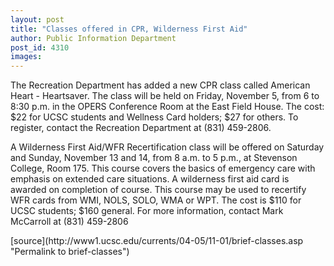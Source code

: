 ```yaml
---
layout: post
title: "Classes offered in CPR, Wilderness First Aid"
author: Public Information Department
post_id: 4310
images:
---
```


<a name="content" id="content"></a>
<p>
  The Recreation Department has added a new CPR class called American Heart - Heartsaver. The class will be held on Friday, November 5, from 6 to 8:30 p.m. in the OPERS Conference Room at the East Field House. The cost: $22 for UCSC students and Wellness Card holders; $27 for others. To register, contact the Recreation Department at (831) 459-2806.
</p>
<p>
  A Wilderness First Aid/WFR Recertification class will be offered on Saturday and Sunday, November 13 and 14, from 8 a.m. to 5 p.m., at Stevenson College, Room 175. This course covers the basics of emergency care with emphasis on extended care situations. A wilderness first aid card is awarded on completion of course. This course may be used to recertify WFR cards from WMI, NOLS, SOLO, WMA or WPT. The cost is $110 for UCSC students; $160 general. For more information, contact Mark McCarroll at (831) 459-2806
</p>
<form>

</form>
<p>

</p>
[source](http://www1.ucsc.edu/currents/04-05/11-01/brief-classes.asp "Permalink to brief-classes")
